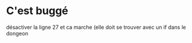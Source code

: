 # C'est buggé
désactiver la ligne 27 et ca marche (elle doit se trouver avec un if dans le dongeon 
